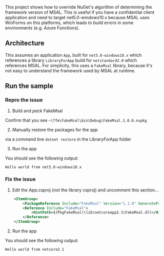 This project shows how to override NuGet's algorithm of determining the framework version of MSAL. This is useful if you have a confidential client application and need to target net5.0-windows10.x
because MSAL uses WinForms on this platforms, which leads to build errors in some environments (e.g. Azure Functions).

## Architecture

This assumes an application `App`, built for `net5.0-windows10.x` which references a library `LibraryForApp` build for `netstandard2.0` which references MSAL. 
For simplicity, this uses a `FakeMsal` library, because it's not easy to understand the framework used by MSAL at runtime. 

## Run the sample

### Repro the issue

1. Build and *pack* FakeMsal 

Confirm that you see `~\Tfm\FakeMsal\bin\Debug\FakeMsal.1.0.0.nupkg`

2. Manually restore the packages for the app 

via a command line `dotnet restore` in the LibraryForApp folder

3. Run the app 

You should see the following output: 

`Hello world from net5.0-windows10.x`

### Fix the issue

1. Edit the App.csproj (not the library csproj) and uncomment this section...

```xml
    <ItemGroup>
		<PackageReference Include="FakeMsal" Version="1.1.0" GeneratePathProperty="true" ExcludeAssets="Compile" />		
		<Reference Include="FakeMsal">
			<HintPath>$(PkgFakeMsal)\lib\netcoreapp2.1\FakeMsal.dll</HintPath>
		</Reference>
	</ItemGroup>
```

2. Run the app

You should see the following output: 

`Hello world from netcore2.1`
